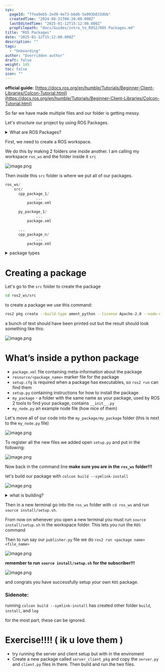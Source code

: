 ```yaml
---
sys:
  pageId: "7fea9eb5-2ed9-4e73-b6d6-5e093b833dbb"
  createdTime: "2024-08-21T00:28:00.000Z"
  lastEditedTime: "2025-01-12T15:12:00.000Z"
  propFilepath: "docs/Guides/intro_to_ROS2/ROS Packages.md"
title: "ROS Packages"
date: "2025-01-12T15:12:00.000Z"
description: ""
tags:
  - "Onboarding"
author: "Overridden author"
draft: false
weight: 145
toc: false
icon: ""
---
```


**official guide:** [https://docs.ros.org/en/humble/Tutorials/Beginner-Client-Libraries/Colcon-Tutorial.html](https://docs.ros.org/en/humble/Tutorials/Beginner-Client-Libraries/Colcon-Tutorial.html)

So far we have made multiple files and our folder is getting messy.

Let's structure our project by using ROS Packages.

<details>

<summary>What are ROS Packages?</summary>

ROS Packages are, as the name implies, packages of code that are highly sharable between ROS developers.

They consist of a folder, `package.xml` file, and source code

```python
      cpp_package_1/
		      ... imagine much code files here ..
          package.xml
```

</details>

First, we need to create a ROS workspace.

We do this by making 2 folders one inside another. I am calling my workspace `ros_ws` and the folder inside it `src`

![image.png](https://prod-files-secure.s3.us-west-2.amazonaws.com/d518164a-d88e-44d1-a4ee-3adb3bd8bce0/70706947-fd18-4537-a67b-e12946812d31/image.png?X-Amz-Algorithm=AWS4-HMAC-SHA256&X-Amz-Content-Sha256=UNSIGNED-PAYLOAD&X-Amz-Credential=ASIAZI2LB4663M6DULKN%2F20250526%2Fus-west-2%2Fs3%2Faws4_request&X-Amz-Date=20250526T023905Z&X-Amz-Expires=3600&X-Amz-Security-Token=IQoJb3JpZ2luX2VjEHIaCXVzLXdlc3QtMiJIMEYCIQC2jJJ%2B84myfZeToT6Qf1ik9NClm%2Bejm50n1sVkhSQVLAIhANPyuc9QEWAIQC2cbPjqzViPaPnRkFtWDo%2BLZLyEBh1XKv8DCDsQABoMNjM3NDIzMTgzODA1IgyJFRuakfcmv3b%2FuE8q3AOit64lYVeswxaruaZgibokNZJDHI22Y5%2B5zpJ6KAHJf8eyZWJRCrHgJ%2Fy5mSYN4QBzMTyxM2sxCdJIDo5F5TmAWXi28cekSixtwH%2FHTbxekmhmW%2BqrJhI5vAkH6rZB%2FdDrUE18B9SqHFUyUDJDU0%2FYtdvV9W%2BEM5FEQYd3H5BXBqQL%2FpJ4ZTZxv5w4%2Bfx9%2FPz2LsdF%2BxoG5hSWvfjJnuJ113NbXz5CGjsgORgQNZxayUtCRmo971I31CdKNQsUOWsXtkQiB4JZCDwbB%2FcJW7dYMwAS4maB4wL3Z9RF7XoZcMIdRg%2FtNBiACfu9PKLWnbddhw%2FrPzpctmSrxHdM%2FYHjuxB8dU90rAjzbkwusuWPOlQokvLqScGXZ3SYj5gMVLzYyguzzoQ%2BY0Vz1RyQAPUOiUCAxwPTdzHroNp8F6DdVIKvSh09OulaXLnBSLaAF9zIR%2B%2F68TRvu0C0YKOS6z8alqu4fTzXhXrlDA3V4Zr7sUhTR%2FKigDDktFC1qzRM0VM51hT6bVLdIjvAt2sklcjfSSACO6i6MlSkB0ClzunYhKD4U6ep5mmpQrKizHh%2FdGiVELdM144QnEOVDfTNcCul9CdTqjzEOjeZ0GFTvIYMz6LQOFuon6KSHLpbnzDinc%2FBBjqkATf06L716TSO0c0xo6d6Zuk3rJ7H9OFElXeKK%2FSl05Zv65IIMmcVwn%2F2jSKyFUsufS6HEUE6LcYGBzQOYWV%2FL3Yb47DJC2NK%2FyM5%2Fq5rp8PBULUtc%2FOVdl0imuAX9MIU7x%2Bae1qT7dtB7JoTwoBR9%2Fnl6PKnDq4pDY0w%2BmXJk5t0KJYKOU1WTy4ZvFzxzlV%2BcCmZHjd5nfgRagxFYJlVeZDIuN8Z&X-Amz-Signature=3136f741fd46850c89c4a2bbe64ca44b1cda5f644de3bbfe47a8b16c0c0da7d4&X-Amz-SignedHeaders=host&x-id=GetObject)

Then inside this `src` folder is where we put all of our packages.

```python
ros_ws/
    src/
      cpp_package_1/
		      ...
          package.xml

      py_package_1/
		      ...
          package.xml

      ...
      cpp_package_n/
		      ...
          package.xml

```

<details>

<summary>package types</summary>

packages can be either `C++` or python.

the intern file structure is different for each but for this guide we will stick to creating python packages

</details>

# Creating a package

Let's go to the `src` folder to create the package

```bash
cd ros2_ws/src
```

to create a package we use this command:

```bash
ros2 pkg create --build-type ament_python --license Apache-2.0 --node-name my_node my_package
```

a bunch of text should have been printed out but the result should look something like this:

![image.png](https://prod-files-secure.s3.us-west-2.amazonaws.com/d518164a-d88e-44d1-a4ee-3adb3bd8bce0/e6cf1e3f-8512-4a3e-b131-079f800bf3e8/image.png?X-Amz-Algorithm=AWS4-HMAC-SHA256&X-Amz-Content-Sha256=UNSIGNED-PAYLOAD&X-Amz-Credential=ASIAZI2LB4663M6DULKN%2F20250526%2Fus-west-2%2Fs3%2Faws4_request&X-Amz-Date=20250526T023905Z&X-Amz-Expires=3600&X-Amz-Security-Token=IQoJb3JpZ2luX2VjEHIaCXVzLXdlc3QtMiJIMEYCIQC2jJJ%2B84myfZeToT6Qf1ik9NClm%2Bejm50n1sVkhSQVLAIhANPyuc9QEWAIQC2cbPjqzViPaPnRkFtWDo%2BLZLyEBh1XKv8DCDsQABoMNjM3NDIzMTgzODA1IgyJFRuakfcmv3b%2FuE8q3AOit64lYVeswxaruaZgibokNZJDHI22Y5%2B5zpJ6KAHJf8eyZWJRCrHgJ%2Fy5mSYN4QBzMTyxM2sxCdJIDo5F5TmAWXi28cekSixtwH%2FHTbxekmhmW%2BqrJhI5vAkH6rZB%2FdDrUE18B9SqHFUyUDJDU0%2FYtdvV9W%2BEM5FEQYd3H5BXBqQL%2FpJ4ZTZxv5w4%2Bfx9%2FPz2LsdF%2BxoG5hSWvfjJnuJ113NbXz5CGjsgORgQNZxayUtCRmo971I31CdKNQsUOWsXtkQiB4JZCDwbB%2FcJW7dYMwAS4maB4wL3Z9RF7XoZcMIdRg%2FtNBiACfu9PKLWnbddhw%2FrPzpctmSrxHdM%2FYHjuxB8dU90rAjzbkwusuWPOlQokvLqScGXZ3SYj5gMVLzYyguzzoQ%2BY0Vz1RyQAPUOiUCAxwPTdzHroNp8F6DdVIKvSh09OulaXLnBSLaAF9zIR%2B%2F68TRvu0C0YKOS6z8alqu4fTzXhXrlDA3V4Zr7sUhTR%2FKigDDktFC1qzRM0VM51hT6bVLdIjvAt2sklcjfSSACO6i6MlSkB0ClzunYhKD4U6ep5mmpQrKizHh%2FdGiVELdM144QnEOVDfTNcCul9CdTqjzEOjeZ0GFTvIYMz6LQOFuon6KSHLpbnzDinc%2FBBjqkATf06L716TSO0c0xo6d6Zuk3rJ7H9OFElXeKK%2FSl05Zv65IIMmcVwn%2F2jSKyFUsufS6HEUE6LcYGBzQOYWV%2FL3Yb47DJC2NK%2FyM5%2Fq5rp8PBULUtc%2FOVdl0imuAX9MIU7x%2Bae1qT7dtB7JoTwoBR9%2Fnl6PKnDq4pDY0w%2BmXJk5t0KJYKOU1WTy4ZvFzxzlV%2BcCmZHjd5nfgRagxFYJlVeZDIuN8Z&X-Amz-Signature=81d005e51e3bdea4f3ed8a45228ddd0fc2e95d2cff1b7a1aac61b9d30f57638d&X-Amz-SignedHeaders=host&x-id=GetObject)

# What’s inside a python package

- `package.xml` file containing meta-information about the package
- `resource/<package_name>` marker file for the package
- `setup.cfg` is required when a package has executables, so `ros2 run` can find them
- `setup.py` containing instructions for how to install the package
- `my_package` - a folder with the same name as your package, used by ROS 2 tools to find your package, contains `__init__.py`
- `my_node.py` an example node file (how nice of them)

Let's move all of our code into the `my_package/my_package` folder (this is next to the `my_node.py` file)

![image.png](https://prod-files-secure.s3.us-west-2.amazonaws.com/d518164a-d88e-44d1-a4ee-3adb3bd8bce0/9ce58f11-0da9-4d3e-b86d-506a9685d378/image.png?X-Amz-Algorithm=AWS4-HMAC-SHA256&X-Amz-Content-Sha256=UNSIGNED-PAYLOAD&X-Amz-Credential=ASIAZI2LB4663M6DULKN%2F20250526%2Fus-west-2%2Fs3%2Faws4_request&X-Amz-Date=20250526T023905Z&X-Amz-Expires=3600&X-Amz-Security-Token=IQoJb3JpZ2luX2VjEHIaCXVzLXdlc3QtMiJIMEYCIQC2jJJ%2B84myfZeToT6Qf1ik9NClm%2Bejm50n1sVkhSQVLAIhANPyuc9QEWAIQC2cbPjqzViPaPnRkFtWDo%2BLZLyEBh1XKv8DCDsQABoMNjM3NDIzMTgzODA1IgyJFRuakfcmv3b%2FuE8q3AOit64lYVeswxaruaZgibokNZJDHI22Y5%2B5zpJ6KAHJf8eyZWJRCrHgJ%2Fy5mSYN4QBzMTyxM2sxCdJIDo5F5TmAWXi28cekSixtwH%2FHTbxekmhmW%2BqrJhI5vAkH6rZB%2FdDrUE18B9SqHFUyUDJDU0%2FYtdvV9W%2BEM5FEQYd3H5BXBqQL%2FpJ4ZTZxv5w4%2Bfx9%2FPz2LsdF%2BxoG5hSWvfjJnuJ113NbXz5CGjsgORgQNZxayUtCRmo971I31CdKNQsUOWsXtkQiB4JZCDwbB%2FcJW7dYMwAS4maB4wL3Z9RF7XoZcMIdRg%2FtNBiACfu9PKLWnbddhw%2FrPzpctmSrxHdM%2FYHjuxB8dU90rAjzbkwusuWPOlQokvLqScGXZ3SYj5gMVLzYyguzzoQ%2BY0Vz1RyQAPUOiUCAxwPTdzHroNp8F6DdVIKvSh09OulaXLnBSLaAF9zIR%2B%2F68TRvu0C0YKOS6z8alqu4fTzXhXrlDA3V4Zr7sUhTR%2FKigDDktFC1qzRM0VM51hT6bVLdIjvAt2sklcjfSSACO6i6MlSkB0ClzunYhKD4U6ep5mmpQrKizHh%2FdGiVELdM144QnEOVDfTNcCul9CdTqjzEOjeZ0GFTvIYMz6LQOFuon6KSHLpbnzDinc%2FBBjqkATf06L716TSO0c0xo6d6Zuk3rJ7H9OFElXeKK%2FSl05Zv65IIMmcVwn%2F2jSKyFUsufS6HEUE6LcYGBzQOYWV%2FL3Yb47DJC2NK%2FyM5%2Fq5rp8PBULUtc%2FOVdl0imuAX9MIU7x%2Bae1qT7dtB7JoTwoBR9%2Fnl6PKnDq4pDY0w%2BmXJk5t0KJYKOU1WTy4ZvFzxzlV%2BcCmZHjd5nfgRagxFYJlVeZDIuN8Z&X-Amz-Signature=680ebebd7eb58721f1735193b8afa1d2544bbadaab34ea3b8abcc782c13794ba&X-Amz-SignedHeaders=host&x-id=GetObject)

To register all the new files we added open `setup.py` and put in the following:

![image.png](https://prod-files-secure.s3.us-west-2.amazonaws.com/d518164a-d88e-44d1-a4ee-3adb3bd8bce0/1cd7c262-4cae-4496-9d75-c178537d24a2/image.png?X-Amz-Algorithm=AWS4-HMAC-SHA256&X-Amz-Content-Sha256=UNSIGNED-PAYLOAD&X-Amz-Credential=ASIAZI2LB4663M6DULKN%2F20250526%2Fus-west-2%2Fs3%2Faws4_request&X-Amz-Date=20250526T023905Z&X-Amz-Expires=3600&X-Amz-Security-Token=IQoJb3JpZ2luX2VjEHIaCXVzLXdlc3QtMiJIMEYCIQC2jJJ%2B84myfZeToT6Qf1ik9NClm%2Bejm50n1sVkhSQVLAIhANPyuc9QEWAIQC2cbPjqzViPaPnRkFtWDo%2BLZLyEBh1XKv8DCDsQABoMNjM3NDIzMTgzODA1IgyJFRuakfcmv3b%2FuE8q3AOit64lYVeswxaruaZgibokNZJDHI22Y5%2B5zpJ6KAHJf8eyZWJRCrHgJ%2Fy5mSYN4QBzMTyxM2sxCdJIDo5F5TmAWXi28cekSixtwH%2FHTbxekmhmW%2BqrJhI5vAkH6rZB%2FdDrUE18B9SqHFUyUDJDU0%2FYtdvV9W%2BEM5FEQYd3H5BXBqQL%2FpJ4ZTZxv5w4%2Bfx9%2FPz2LsdF%2BxoG5hSWvfjJnuJ113NbXz5CGjsgORgQNZxayUtCRmo971I31CdKNQsUOWsXtkQiB4JZCDwbB%2FcJW7dYMwAS4maB4wL3Z9RF7XoZcMIdRg%2FtNBiACfu9PKLWnbddhw%2FrPzpctmSrxHdM%2FYHjuxB8dU90rAjzbkwusuWPOlQokvLqScGXZ3SYj5gMVLzYyguzzoQ%2BY0Vz1RyQAPUOiUCAxwPTdzHroNp8F6DdVIKvSh09OulaXLnBSLaAF9zIR%2B%2F68TRvu0C0YKOS6z8alqu4fTzXhXrlDA3V4Zr7sUhTR%2FKigDDktFC1qzRM0VM51hT6bVLdIjvAt2sklcjfSSACO6i6MlSkB0ClzunYhKD4U6ep5mmpQrKizHh%2FdGiVELdM144QnEOVDfTNcCul9CdTqjzEOjeZ0GFTvIYMz6LQOFuon6KSHLpbnzDinc%2FBBjqkATf06L716TSO0c0xo6d6Zuk3rJ7H9OFElXeKK%2FSl05Zv65IIMmcVwn%2F2jSKyFUsufS6HEUE6LcYGBzQOYWV%2FL3Yb47DJC2NK%2FyM5%2Fq5rp8PBULUtc%2FOVdl0imuAX9MIU7x%2Bae1qT7dtB7JoTwoBR9%2Fnl6PKnDq4pDY0w%2BmXJk5t0KJYKOU1WTy4ZvFzxzlV%2BcCmZHjd5nfgRagxFYJlVeZDIuN8Z&X-Amz-Signature=31a76dd83d306d6d1d0e961f54cc35a3b05065c949814ae6e248fb78ee6839b6&X-Amz-SignedHeaders=host&x-id=GetObject)

Now back in the command line **make sure you are in the** **`ros_ws`** **folder!!!**

let's build our package with `colcon build --symlink-install`

![image.png](https://prod-files-secure.s3.us-west-2.amazonaws.com/d518164a-d88e-44d1-a4ee-3adb3bd8bce0/2f2a0d27-b173-48fd-b189-5f5c0ce65619/image.png?X-Amz-Algorithm=AWS4-HMAC-SHA256&X-Amz-Content-Sha256=UNSIGNED-PAYLOAD&X-Amz-Credential=ASIAZI2LB4663M6DULKN%2F20250526%2Fus-west-2%2Fs3%2Faws4_request&X-Amz-Date=20250526T023905Z&X-Amz-Expires=3600&X-Amz-Security-Token=IQoJb3JpZ2luX2VjEHIaCXVzLXdlc3QtMiJIMEYCIQC2jJJ%2B84myfZeToT6Qf1ik9NClm%2Bejm50n1sVkhSQVLAIhANPyuc9QEWAIQC2cbPjqzViPaPnRkFtWDo%2BLZLyEBh1XKv8DCDsQABoMNjM3NDIzMTgzODA1IgyJFRuakfcmv3b%2FuE8q3AOit64lYVeswxaruaZgibokNZJDHI22Y5%2B5zpJ6KAHJf8eyZWJRCrHgJ%2Fy5mSYN4QBzMTyxM2sxCdJIDo5F5TmAWXi28cekSixtwH%2FHTbxekmhmW%2BqrJhI5vAkH6rZB%2FdDrUE18B9SqHFUyUDJDU0%2FYtdvV9W%2BEM5FEQYd3H5BXBqQL%2FpJ4ZTZxv5w4%2Bfx9%2FPz2LsdF%2BxoG5hSWvfjJnuJ113NbXz5CGjsgORgQNZxayUtCRmo971I31CdKNQsUOWsXtkQiB4JZCDwbB%2FcJW7dYMwAS4maB4wL3Z9RF7XoZcMIdRg%2FtNBiACfu9PKLWnbddhw%2FrPzpctmSrxHdM%2FYHjuxB8dU90rAjzbkwusuWPOlQokvLqScGXZ3SYj5gMVLzYyguzzoQ%2BY0Vz1RyQAPUOiUCAxwPTdzHroNp8F6DdVIKvSh09OulaXLnBSLaAF9zIR%2B%2F68TRvu0C0YKOS6z8alqu4fTzXhXrlDA3V4Zr7sUhTR%2FKigDDktFC1qzRM0VM51hT6bVLdIjvAt2sklcjfSSACO6i6MlSkB0ClzunYhKD4U6ep5mmpQrKizHh%2FdGiVELdM144QnEOVDfTNcCul9CdTqjzEOjeZ0GFTvIYMz6LQOFuon6KSHLpbnzDinc%2FBBjqkATf06L716TSO0c0xo6d6Zuk3rJ7H9OFElXeKK%2FSl05Zv65IIMmcVwn%2F2jSKyFUsufS6HEUE6LcYGBzQOYWV%2FL3Yb47DJC2NK%2FyM5%2Fq5rp8PBULUtc%2FOVdl0imuAX9MIU7x%2Bae1qT7dtB7JoTwoBR9%2Fnl6PKnDq4pDY0w%2BmXJk5t0KJYKOU1WTy4ZvFzxzlV%2BcCmZHjd5nfgRagxFYJlVeZDIuN8Z&X-Amz-Signature=6027077feedc78b035933c755e61fd083f7991d02da5690e0bba759dc1cfe364&X-Amz-SignedHeaders=host&x-id=GetObject)

<details>

<summary>what is building?</summary>

if you are a CS major at Rose-Hulman you will learn the answer to this in CSSE132

but TLDR; is it combines all the code files into one program that can be run easily 

</details>

Then in a new terminal go into the `ros_ws` folder with `cd ros_ws` and run `source install/setup.sh`. 

From now on whenever you open a new terminal you must run `source install/setup.sh` in the workspace folder. This lets you run the `ROS` command

Then to run say our `publisher.py` file we do `ros2 run <package name> <file_name>`

![image.png](https://prod-files-secure.s3.us-west-2.amazonaws.com/d518164a-d88e-44d1-a4ee-3adb3bd8bce0/4f4b1219-3a44-4632-aa0a-ce3471699f59/image.png?X-Amz-Algorithm=AWS4-HMAC-SHA256&X-Amz-Content-Sha256=UNSIGNED-PAYLOAD&X-Amz-Credential=ASIAZI2LB4663M6DULKN%2F20250526%2Fus-west-2%2Fs3%2Faws4_request&X-Amz-Date=20250526T023905Z&X-Amz-Expires=3600&X-Amz-Security-Token=IQoJb3JpZ2luX2VjEHIaCXVzLXdlc3QtMiJIMEYCIQC2jJJ%2B84myfZeToT6Qf1ik9NClm%2Bejm50n1sVkhSQVLAIhANPyuc9QEWAIQC2cbPjqzViPaPnRkFtWDo%2BLZLyEBh1XKv8DCDsQABoMNjM3NDIzMTgzODA1IgyJFRuakfcmv3b%2FuE8q3AOit64lYVeswxaruaZgibokNZJDHI22Y5%2B5zpJ6KAHJf8eyZWJRCrHgJ%2Fy5mSYN4QBzMTyxM2sxCdJIDo5F5TmAWXi28cekSixtwH%2FHTbxekmhmW%2BqrJhI5vAkH6rZB%2FdDrUE18B9SqHFUyUDJDU0%2FYtdvV9W%2BEM5FEQYd3H5BXBqQL%2FpJ4ZTZxv5w4%2Bfx9%2FPz2LsdF%2BxoG5hSWvfjJnuJ113NbXz5CGjsgORgQNZxayUtCRmo971I31CdKNQsUOWsXtkQiB4JZCDwbB%2FcJW7dYMwAS4maB4wL3Z9RF7XoZcMIdRg%2FtNBiACfu9PKLWnbddhw%2FrPzpctmSrxHdM%2FYHjuxB8dU90rAjzbkwusuWPOlQokvLqScGXZ3SYj5gMVLzYyguzzoQ%2BY0Vz1RyQAPUOiUCAxwPTdzHroNp8F6DdVIKvSh09OulaXLnBSLaAF9zIR%2B%2F68TRvu0C0YKOS6z8alqu4fTzXhXrlDA3V4Zr7sUhTR%2FKigDDktFC1qzRM0VM51hT6bVLdIjvAt2sklcjfSSACO6i6MlSkB0ClzunYhKD4U6ep5mmpQrKizHh%2FdGiVELdM144QnEOVDfTNcCul9CdTqjzEOjeZ0GFTvIYMz6LQOFuon6KSHLpbnzDinc%2FBBjqkATf06L716TSO0c0xo6d6Zuk3rJ7H9OFElXeKK%2FSl05Zv65IIMmcVwn%2F2jSKyFUsufS6HEUE6LcYGBzQOYWV%2FL3Yb47DJC2NK%2FyM5%2Fq5rp8PBULUtc%2FOVdl0imuAX9MIU7x%2Bae1qT7dtB7JoTwoBR9%2Fnl6PKnDq4pDY0w%2BmXJk5t0KJYKOU1WTy4ZvFzxzlV%2BcCmZHjd5nfgRagxFYJlVeZDIuN8Z&X-Amz-Signature=80686a90dd2e9ece80a5a1c4ea21cb2e564ecbff440784713155186ebb934cb2&X-Amz-SignedHeaders=host&x-id=GetObject)

**remember to run** **`source install/setup.sh`** **for the subscriber!!!**

![image.png](https://prod-files-secure.s3.us-west-2.amazonaws.com/d518164a-d88e-44d1-a4ee-3adb3bd8bce0/02121119-dad4-49ec-8356-c956108b4243/image.png?X-Amz-Algorithm=AWS4-HMAC-SHA256&X-Amz-Content-Sha256=UNSIGNED-PAYLOAD&X-Amz-Credential=ASIAZI2LB4663M6DULKN%2F20250526%2Fus-west-2%2Fs3%2Faws4_request&X-Amz-Date=20250526T023905Z&X-Amz-Expires=3600&X-Amz-Security-Token=IQoJb3JpZ2luX2VjEHIaCXVzLXdlc3QtMiJIMEYCIQC2jJJ%2B84myfZeToT6Qf1ik9NClm%2Bejm50n1sVkhSQVLAIhANPyuc9QEWAIQC2cbPjqzViPaPnRkFtWDo%2BLZLyEBh1XKv8DCDsQABoMNjM3NDIzMTgzODA1IgyJFRuakfcmv3b%2FuE8q3AOit64lYVeswxaruaZgibokNZJDHI22Y5%2B5zpJ6KAHJf8eyZWJRCrHgJ%2Fy5mSYN4QBzMTyxM2sxCdJIDo5F5TmAWXi28cekSixtwH%2FHTbxekmhmW%2BqrJhI5vAkH6rZB%2FdDrUE18B9SqHFUyUDJDU0%2FYtdvV9W%2BEM5FEQYd3H5BXBqQL%2FpJ4ZTZxv5w4%2Bfx9%2FPz2LsdF%2BxoG5hSWvfjJnuJ113NbXz5CGjsgORgQNZxayUtCRmo971I31CdKNQsUOWsXtkQiB4JZCDwbB%2FcJW7dYMwAS4maB4wL3Z9RF7XoZcMIdRg%2FtNBiACfu9PKLWnbddhw%2FrPzpctmSrxHdM%2FYHjuxB8dU90rAjzbkwusuWPOlQokvLqScGXZ3SYj5gMVLzYyguzzoQ%2BY0Vz1RyQAPUOiUCAxwPTdzHroNp8F6DdVIKvSh09OulaXLnBSLaAF9zIR%2B%2F68TRvu0C0YKOS6z8alqu4fTzXhXrlDA3V4Zr7sUhTR%2FKigDDktFC1qzRM0VM51hT6bVLdIjvAt2sklcjfSSACO6i6MlSkB0ClzunYhKD4U6ep5mmpQrKizHh%2FdGiVELdM144QnEOVDfTNcCul9CdTqjzEOjeZ0GFTvIYMz6LQOFuon6KSHLpbnzDinc%2FBBjqkATf06L716TSO0c0xo6d6Zuk3rJ7H9OFElXeKK%2FSl05Zv65IIMmcVwn%2F2jSKyFUsufS6HEUE6LcYGBzQOYWV%2FL3Yb47DJC2NK%2FyM5%2Fq5rp8PBULUtc%2FOVdl0imuAX9MIU7x%2Bae1qT7dtB7JoTwoBR9%2Fnl6PKnDq4pDY0w%2BmXJk5t0KJYKOU1WTy4ZvFzxzlV%2BcCmZHjd5nfgRagxFYJlVeZDIuN8Z&X-Amz-Signature=c4df6cb3510bd69fe723f9d25780e8a96c54249c68ea404204b252424fb6b6fe&X-Amz-SignedHeaders=host&x-id=GetObject)

and congrats you have successfully setup your own `ROS` package.

### Sidenote:

running `colcon build --symlink-install` has created other folder `build`, `install`, and `log`

for the most part, these can be ignored.

# Exercise!!!! ( ik u love them )

- try running the server and client setup but with in the enviroment
- Create a new package called `server_client_pkg` and copy the `server.py` and `client.py` files in there. Then build and run the two files.
